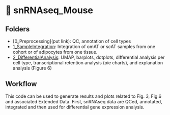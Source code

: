 # :file_folder: snRNAseq_Mouse

## Folders

- [0_Preprocessing](put link): QC, annotation of cell types
- [1_SampleIntegration](link): Integration of omAT or scAT samples from one cohort or of adipocytes from one tissue.
- [2_DifferentialAnalysis](link): UMAP, barplots, dotplots, differential analysis per cell type, transcriptional retention analysis (pie charts), and explanation analysis (Figure 6)


## Workflow
This code can be used to generate results and plots related to Fig. 3, Fig.6 and associated Extended Data. First, snRNAseq data are QCed, annotated, integrated and then used for differential gene expression analysis. 